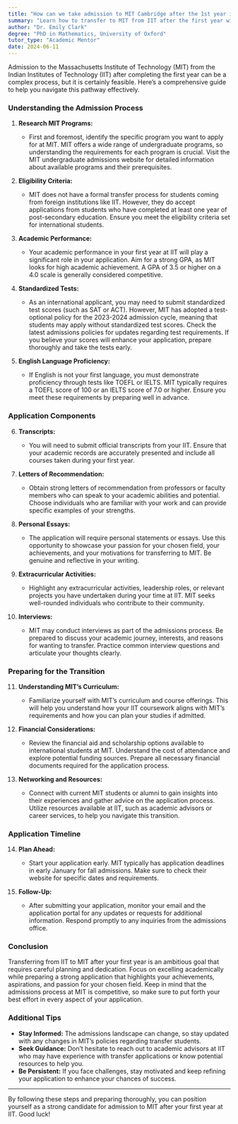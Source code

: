 ```yaml
---
title: "How can we take admission to MIT Cambridge after the 1st year in an IIT?"
summary: "Learn how to transfer to MIT from IIT after the first year with our guide on admission requirements and program selection."
author: "Dr. Emily Clark"
degree: "PhD in Mathematics, University of Oxford"
tutor_type: "Academic Mentor"
date: 2024-06-11
---
```


Admission to the Massachusetts Institute of Technology (MIT) from the Indian Institutes of Technology (IIT) after completing the first year can be a complex process, but it is certainly feasible. Here’s a comprehensive guide to help you navigate this pathway effectively.

### Understanding the Admission Process

1. **Research MIT Programs:**
   - First and foremost, identify the specific program you want to apply for at MIT. MIT offers a wide range of undergraduate programs, so understanding the requirements for each program is crucial. Visit the MIT undergraduate admissions website for detailed information about available programs and their prerequisites.

2. **Eligibility Criteria:**
   - MIT does not have a formal transfer process for students coming from foreign institutions like IIT. However, they do accept applications from students who have completed at least one year of post-secondary education. Ensure you meet the eligibility criteria set for international students.

3. **Academic Performance:**
   - Your academic performance in your first year at IIT will play a significant role in your application. Aim for a strong GPA, as MIT looks for high academic achievement. A GPA of 3.5 or higher on a 4.0 scale is generally considered competitive.

4. **Standardized Tests:**
   - As an international applicant, you may need to submit standardized test scores (such as SAT or ACT). However, MIT has adopted a test-optional policy for the 2023-2024 admission cycle, meaning that students may apply without standardized test scores. Check the latest admissions policies for updates regarding test requirements. If you believe your scores will enhance your application, prepare thoroughly and take the tests early.

5. **English Language Proficiency:**
   - If English is not your first language, you must demonstrate proficiency through tests like TOEFL or IELTS. MIT typically requires a TOEFL score of 100 or an IELTS score of 7.0 or higher. Ensure you meet these requirements by preparing well in advance.

### Application Components

6. **Transcripts:**
   - You will need to submit official transcripts from your IIT. Ensure that your academic records are accurately presented and include all courses taken during your first year.

7. **Letters of Recommendation:**
   - Obtain strong letters of recommendation from professors or faculty members who can speak to your academic abilities and potential. Choose individuals who are familiar with your work and can provide specific examples of your strengths.

8. **Personal Essays:**
   - The application will require personal statements or essays. Use this opportunity to showcase your passion for your chosen field, your achievements, and your motivations for transferring to MIT. Be genuine and reflective in your writing.

9. **Extracurricular Activities:**
   - Highlight any extracurricular activities, leadership roles, or relevant projects you have undertaken during your time at IIT. MIT seeks well-rounded individuals who contribute to their community.

10. **Interviews:**
    - MIT may conduct interviews as part of the admissions process. Be prepared to discuss your academic journey, interests, and reasons for wanting to transfer. Practice common interview questions and articulate your thoughts clearly.

### Preparing for the Transition

11. **Understanding MIT’s Curriculum:**
    - Familiarize yourself with MIT’s curriculum and course offerings. This will help you understand how your IIT coursework aligns with MIT’s requirements and how you can plan your studies if admitted.

12. **Financial Considerations:**
    - Review the financial aid and scholarship options available to international students at MIT. Understand the cost of attendance and explore potential funding sources. Prepare all necessary financial documents required for the application process.

13. **Networking and Resources:**
    - Connect with current MIT students or alumni to gain insights into their experiences and gather advice on the application process. Utilize resources available at IIT, such as academic advisors or career services, to help you navigate this transition.

### Application Timeline

14. **Plan Ahead:**
    - Start your application early. MIT typically has application deadlines in early January for fall admissions. Make sure to check their website for specific dates and requirements. 

15. **Follow-Up:**
    - After submitting your application, monitor your email and the application portal for any updates or requests for additional information. Respond promptly to any inquiries from the admissions office.

### Conclusion

Transferring from IIT to MIT after your first year is an ambitious goal that requires careful planning and dedication. Focus on excelling academically while preparing a strong application that highlights your achievements, aspirations, and passion for your chosen field. Keep in mind that the admissions process at MIT is competitive, so make sure to put forth your best effort in every aspect of your application.

### Additional Tips

- **Stay Informed:** The admissions landscape can change, so stay updated with any changes in MIT’s policies regarding transfer students.
- **Seek Guidance:** Don’t hesitate to reach out to academic advisors at IIT who may have experience with transfer applications or know potential resources to help you.
- **Be Persistent:** If you face challenges, stay motivated and keep refining your application to enhance your chances of success.

---

By following these steps and preparing thoroughly, you can position yourself as a strong candidate for admission to MIT after your first year at IIT. Good luck!
    